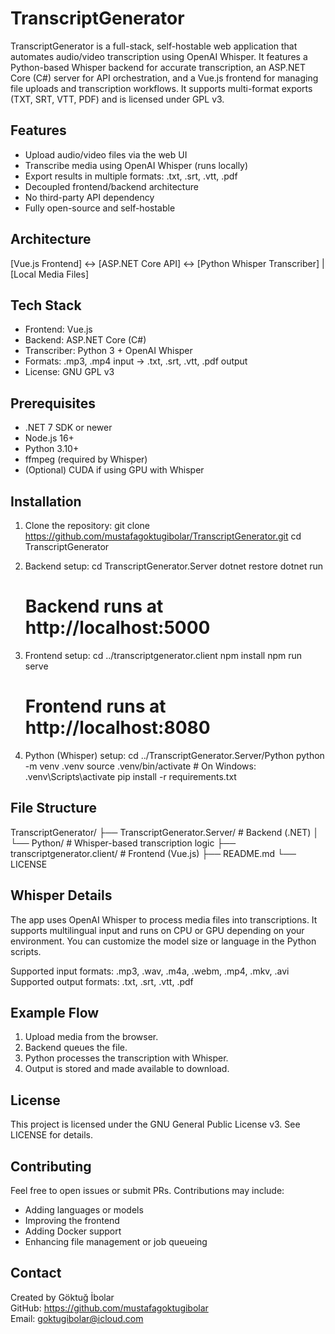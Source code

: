 # TranscriptGenerator

TranscriptGenerator is a full-stack, self-hostable web application that automates audio/video transcription using OpenAI Whisper. It features a Python-based Whisper backend for accurate transcription, an ASP.NET Core (C#) server for API orchestration, and a Vue.js frontend for managing file uploads and transcription workflows. It supports multi-format exports (TXT, SRT, VTT, PDF) and is licensed under GPL v3.

## Features

- Upload audio/video files via the web UI
- Transcribe media using OpenAI Whisper (runs locally)
- Export results in multiple formats: .txt, .srt, .vtt, .pdf
- Decoupled frontend/backend architecture
- No third-party API dependency
- Fully open-source and self-hostable

## Architecture

[Vue.js Frontend] <-> [ASP.NET Core API] <-> [Python Whisper Transcriber]
                                          |
                                      [Local Media Files]

## Tech Stack

- Frontend: Vue.js
- Backend: ASP.NET Core (C#)
- Transcriber: Python 3 + OpenAI Whisper
- Formats: .mp3, .mp4 input → .txt, .srt, .vtt, .pdf output
- License: GNU GPL v3

## Prerequisites

- .NET 7 SDK or newer
- Node.js 16+
- Python 3.10+
- ffmpeg (required by Whisper)
- (Optional) CUDA if using GPU with Whisper

## Installation

1. Clone the repository:
   git clone https://github.com/mustafagoktugibolar/TranscriptGenerator.git
   cd TranscriptGenerator

2. Backend setup:
   cd TranscriptGenerator.Server
   dotnet restore
   dotnet run
   # Backend runs at http://localhost:5000

3. Frontend setup:
   cd ../transcriptgenerator.client
   npm install
   npm run serve
   # Frontend runs at http://localhost:8080

4. Python (Whisper) setup:
   cd ../TranscriptGenerator.Server/Python
   python -m venv .venv
   source .venv/bin/activate  # On Windows: .venv\Scripts\activate
   pip install -r requirements.txt

## File Structure

TranscriptGenerator/
├── TranscriptGenerator.Server/       # Backend (.NET)
│   └── Python/                       # Whisper-based transcription logic
├── transcriptgenerator.client/       # Frontend (Vue.js)
├── README.md
└── LICENSE

## Whisper Details

The app uses OpenAI Whisper to process media files into transcriptions. It supports multilingual input and runs on CPU or GPU depending on your environment. You can customize the model size or language in the Python scripts.

Supported input formats: .mp3, .wav, .m4a, .webm, .mp4, .mkv, .avi  
Supported output formats: .txt, .srt, .vtt, .pdf

## Example Flow

1. Upload media from the browser.
2. Backend queues the file.
3. Python processes the transcription with Whisper.
4. Output is stored and made available to download.

## License

This project is licensed under the GNU General Public License v3. See LICENSE for details.

## Contributing

Feel free to open issues or submit PRs. Contributions may include:
- Adding languages or models
- Improving the frontend
- Adding Docker support
- Enhancing file management or job queueing

## Contact

Created by Göktuğ İbolar  
GitHub: https://github.com/mustafagoktugibolar  
Email: goktugibolar@icloud.com